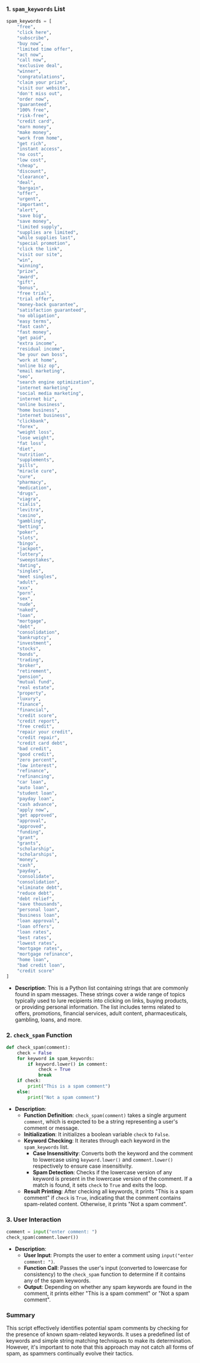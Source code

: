 
### 1. `spam_keywords` List

```python
spam_keywords = [
    "free",
    "click here",
    "subscribe",
    "buy now",
    "limited time offer",
    "act now",
    "call now",
    "exclusive deal",
    "winner",
    "congratulations",
    "claim your prize",
    "visit our website",
    "don't miss out",
    "order now",
    "guaranteed",
    "100% free",
    "risk-free",
    "credit card",
    "earn money",
    "make money",
    "work from home",
    "get rich",
    "instant access",
    "no cost",
    "low cost",
    "cheap",
    "discount",
    "clearance",
    "deal",
    "bargain",
    "offer",
    "urgent",
    "important",
    "alert",
    "save big",
    "save money",
    "limited supply",
    "supplies are limited",
    "while supplies last",
    "special promotion",
    "click the link",
    "visit our site",
    "win",
    "winning",
    "prize",
    "award",
    "gift",
    "bonus",
    "free trial",
    "trial offer",
    "money-back guarantee",
    "satisfaction guaranteed",
    "no obligation",
    "easy terms",
    "fast cash",
    "fast money",
    "get paid",
    "extra income",
    "residual income",
    "be your own boss",
    "work at home",
    "online biz op",
    "email marketing",
    "seo",
    "search engine optimization",
    "internet marketing",
    "social media marketing",
    "internet biz",
    "online business",
    "home business",
    "internet business",
    "clickbank",
    "forex",
    "weight loss",
    "lose weight",
    "fat loss",
    "diet",
    "nutrition",
    "supplements",
    "pills",
    "miracle cure",
    "cure",
    "pharmacy",
    "medication",
    "drugs",
    "viagra",
    "cialis",
    "levitra",
    "casino",
    "gambling",
    "betting",
    "poker",
    "slots",
    "bingo",
    "jackpot",
    "lottery",
    "sweepstakes",
    "dating",
    "singles",
    "meet singles",
    "adult",
    "xxx",
    "porn",
    "sex",
    "nude",
    "naked",
    "loan",
    "mortgage",
    "debt",
    "consolidation",
    "bankruptcy",
    "investment",
    "stocks",
    "bonds",
    "trading",
    "broker",
    "retirement",
    "pension",
    "mutual fund",
    "real estate",
    "property",
    "luxury",
    "finance",
    "financial",
    "credit score",
    "credit report",
    "free credit",
    "repair your credit",
    "credit repair",
    "credit card debt",
    "bad credit",
    "good credit",
    "zero percent",
    "low interest",
    "refinance",
    "refinancing",
    "car loan",
    "auto loan",
    "student loan",
    "payday loan",
    "cash advance",
    "apply now",
    "get approved",
    "approval",
    "approved",
    "funding",
    "grant",
    "grants",
    "scholarship",
    "scholarships",
    "money",
    "cash",
    "payday",
    "consolidate",
    "consolidation",
    "eliminate debt",
    "reduce debt",
    "debt relief",
    "save thousands",
    "personal loan",
    "business loan",
    "loan approval",
    "loan offers",
    "loan rates",
    "best rates",
    "lowest rates",
    "mortgage rates",
    "mortgage refinance",
    "home loan",
    "bad credit loan",
    "credit score"
]
```

- **Description**: This is a Python list containing strings that are commonly found in spam messages. These strings cover a wide range of topics typically used to lure recipients into clicking on links, buying products, or providing personal information. The list includes terms related to offers, promotions, financial services, adult content, pharmaceuticals, gambling, loans, and more.

### 2. `check_spam` Function

```python
def check_spam(comment):
    check = False
    for keyword in spam_keywords:
        if keyword.lower() in comment:
            check = True
            break
    if check:
        print("This is a spam comment")
    else:
        print("Not a spam comment")
```

- **Description**: 
  - **Function Definition**: `check_spam(comment)` takes a single argument `comment`, which is expected to be a string representing a user's comment or message.
  - **Initialization**: It initializes a boolean variable `check` to `False`.
  - **Keyword Checking**: It iterates through each keyword in the `spam_keywords` list.
    - **Case Insensitivity**: Converts both the keyword and the comment to lowercase using `keyword.lower()` and `comment.lower()` respectively to ensure case insensitivity.
    - **Spam Detection**: Checks if the lowercase version of any keyword is present in the lowercase version of the comment. If a match is found, it sets `check` to `True` and exits the loop.
  - **Result Printing**: After checking all keywords, it prints "This is a spam comment" if `check` is `True`, indicating that the comment contains spam-related content. Otherwise, it prints "Not a spam comment".

### 3. User Interaction

```python
comment = input("enter comment: ")
check_spam(comment.lower())
```

- **Description**:
  - **User Input**: Prompts the user to enter a comment using `input("enter comment: ")`.
  - **Function Call**: Passes the user's input (converted to lowercase for consistency) to the `check_spam` function to determine if it contains any of the spam keywords.
  - **Output**: Depending on whether any spam keywords are found in the comment, it prints either "This is a spam comment" or "Not a spam comment".

### Summary

This script effectively identifies potential spam comments by checking for the presence of known spam-related keywords. It uses a predefined list of keywords and simple string matching techniques to make its determination. However, it's important to note that this approach may not catch all forms of spam, as spammers continually evolve their tactics.
